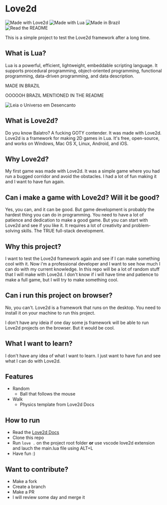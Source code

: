# Love2d

<html> 
    <img src="https://img.shields.io/badge/Made%20with-Love2d-red" alt="Made with Love2d">
    <img src="https://img.shields.io/badge/Made%20with-Lua-blue" alt="Made with Lua"> </html> <html> <img src="https://img.shields.io/badge/Made%20in-Brazil-green" alt="Made in Brazil"> </html> <html> <img src="https://img.shields.io/badge/Read%20the-README-yellow" alt="Read the README">
</html>

This is a simple project to test the Love2d framework after a long time.

## What is Lua?

Lua is a powerful, efficient, lightweight, embeddable scripting language. It supports procedural programming, object-oriented programming, functional programming, data-driven programming, and data description.

MADE IN BRAZIL

OOOOOH BRAZIL MENTIONED IN THE README

<html> <img src="https://img.shields.io/badge/Leia%20o-Universo%20em%20Desencanto-yellow" alt="Leia o Universo em Desencanto"> </html>

## What is Love2d?

Do you know Balatro? A fucking GOTY contender. It was made with Love2d. Love2d is a framework for making 2D games in Lua. It's free, open-source, and works on Windows, Mac OS X, Linux, Android, and iOS.

## Why Love2d?

My first game was made with Love2d. It was a simple game where you had run a bugged corridor and avoid the obstacles. I had a lot of fun making it and I want to have fun again.

## Can i make a game with Love2d? Will it be good?

Yes, you can, and it can be good. But game development is probably the hardest thing you can do in programming. You need to have a lot of patience and dedication to make a good game. But you can start with Love2d and see if you like it. It requires a lot of creativity and problem-solving skills. The TRUE full-stack development.

## Why this project?

I want to test the Love2d framework again and see if I can make something cool with it. Now i'm a professional developer and I want to see how much I can do with my current knowledge.
In this repo will be a lot of random stuff that I will make with Love2d. I don't know if i will have time and patience to make a full game, but I will try to make something cool.

## Can i run this project on browser?

No, you can't. Love2d is a framework that runs on the desktop. You need to install it on your machine to run this project.

I don't have any ideia if one day some js framework will be able to run Love2d projects on the browser. But it would be cool.

## What I want to learn?

I don't have any idea of what I want to learn. I just want to have fun and see what I can do with Love2d.

## Features

- Random
  - Ball that follows the mouse
- Walk
  - Physics template from Love2d Docs

## How to run

- Read the [Love2d Docs](https://love2d.org/wiki/Getting_Started)
- Clone this repo
- Run `love .` on the project root folder **or** use vscode love2d extension and lauch the main.lua file using ALT+L
- Have fun :)

## Want to contribute?

- Make a fork
- Create a branch
- Make a PR
- I will review some day and merge it
